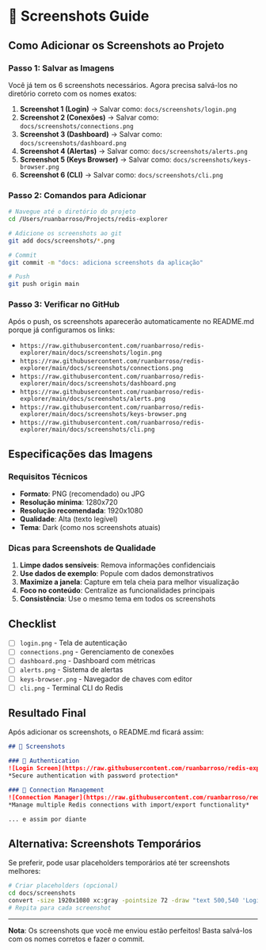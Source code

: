 # 📸 Screenshots Guide

## Como Adicionar os Screenshots ao Projeto

### Passo 1: Salvar as Imagens

Você já tem os 6 screenshots necessários. Agora precisa salvá-los no diretório correto com os nomes exatos:

1. **Screenshot 1 (Login)** → Salvar como: `docs/screenshots/login.png`
2. **Screenshot 2 (Conexões)** → Salvar como: `docs/screenshots/connections.png`
3. **Screenshot 3 (Dashboard)** → Salvar como: `docs/screenshots/dashboard.png`
4. **Screenshot 4 (Alertas)** → Salvar como: `docs/screenshots/alerts.png`
5. **Screenshot 5 (Keys Browser)** → Salvar como: `docs/screenshots/keys-browser.png`
6. **Screenshot 6 (CLI)** → Salvar como: `docs/screenshots/cli.png`

### Passo 2: Comandos para Adicionar

```bash
# Navegue até o diretório do projeto
cd /Users/ruanbarroso/Projects/redis-explorer

# Adicione os screenshots ao git
git add docs/screenshots/*.png

# Commit
git commit -m "docs: adiciona screenshots da aplicação"

# Push
git push origin main
```

### Passo 3: Verificar no GitHub

Após o push, os screenshots aparecerão automaticamente no README.md porque já configuramos os links:

- `https://raw.githubusercontent.com/ruanbarroso/redis-explorer/main/docs/screenshots/login.png`
- `https://raw.githubusercontent.com/ruanbarroso/redis-explorer/main/docs/screenshots/connections.png`
- `https://raw.githubusercontent.com/ruanbarroso/redis-explorer/main/docs/screenshots/dashboard.png`
- `https://raw.githubusercontent.com/ruanbarroso/redis-explorer/main/docs/screenshots/alerts.png`
- `https://raw.githubusercontent.com/ruanbarroso/redis-explorer/main/docs/screenshots/keys-browser.png`
- `https://raw.githubusercontent.com/ruanbarroso/redis-explorer/main/docs/screenshots/cli.png`

## Especificações das Imagens

### Requisitos Técnicos
- **Formato**: PNG (recomendado) ou JPG
- **Resolução mínima**: 1280x720
- **Resolução recomendada**: 1920x1080
- **Qualidade**: Alta (texto legível)
- **Tema**: Dark (como nos screenshots atuais)

### Dicas para Screenshots de Qualidade

1. **Limpe dados sensíveis**: Remova informações confidenciais
2. **Use dados de exemplo**: Popule com dados demonstrativos
3. **Maximize a janela**: Capture em tela cheia para melhor visualização
4. **Foco no conteúdo**: Centralize as funcionalidades principais
5. **Consistência**: Use o mesmo tema em todos os screenshots

## Checklist

- [ ] `login.png` - Tela de autenticação
- [ ] `connections.png` - Gerenciamento de conexões
- [ ] `dashboard.png` - Dashboard com métricas
- [ ] `alerts.png` - Sistema de alertas
- [ ] `keys-browser.png` - Navegador de chaves com editor
- [ ] `cli.png` - Terminal CLI do Redis

## Resultado Final

Após adicionar os screenshots, o README.md ficará assim:

```markdown
## 📸 Screenshots

### 🔐 Authentication
![Login Screen](https://raw.githubusercontent.com/ruanbarroso/redis-explorer/main/docs/screenshots/login.png)
*Secure authentication with password protection*

### 🔌 Connection Management
![Connection Manager](https://raw.githubusercontent.com/ruanbarroso/redis-explorer/main/docs/screenshots/connections.png)
*Manage multiple Redis connections with import/export functionality*

... e assim por diante
```

## Alternativa: Screenshots Temporários

Se preferir, pode usar placeholders temporários até ter screenshots melhores:

```bash
# Criar placeholders (opcional)
cd docs/screenshots
convert -size 1920x1080 xc:gray -pointsize 72 -draw "text 500,540 'Login Screen'" login.png
# Repita para cada screenshot
```

---

**Nota**: Os screenshots que você me enviou estão perfeitos! Basta salvá-los com os nomes corretos e fazer o commit.
